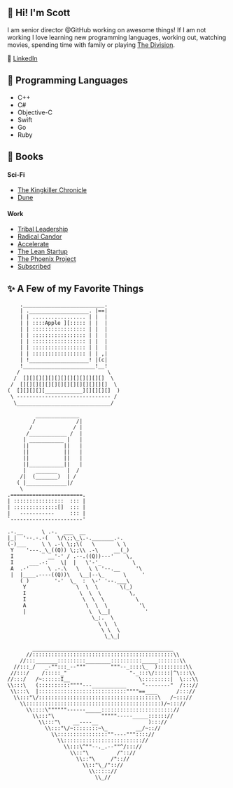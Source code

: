 
## 👋 Hi! I'm Scott
I am senior director @GitHub working on awesome things! If I am not working I love learning new programming languages, working out, watching movies, spending time with family or playing [The Division](https://www.ubisoft.com/en-us/game/the-division).

🏢 [LinkedIn](https://www.linkedin.com/in/scott-densmore-b8a5031a)

## 💖 Programming Languages
* C++
* C#
* Objective-C
* Swift
* Go
* Ruby

## 🌈 Books
#### Sci-Fi
* [The Kingkiller Chronicle](https://en.wikipedia.org/wiki/The_Kingkiller_Chronicle)
* [Dune](https://en.wikipedia.org/wiki/Dune_(franchise))
#### Work
* [Tribal Leadership](https://www.amazon.com/Tribal-Leadership-Leveraging-Thriving-Organization/dp/B002G89SV6/ref=sr_1_4?crid=3V2IYJO9FK89L&dchild=1&keywords=tribal+leadership&qid=1586979937&sprefix=tribal%2Caps%2C205&sr=8-4)
* [Radical Candor](https://www.amazon.com/Tribal-Leadership-Leveraging-Thriving-Organization/dp/B002G89SV6/ref=sr_1_4?crid=3V2IYJO9FK89L&dchild=1&keywords=tribal+leadership&qid=1586979937&sprefix=tribal%2Caps%2C205&sr=8-4)
* [Accelerate](https://www.amazon.com/Accelerate-Software-Performing-Technology-Organizations-ebook/dp/B07B9F83WM/ref=sr_1_1?dchild=1&keywords=Accelerate+bok&qid=1586980357&sr=8-1)
* [The Lean Startup](https://www.amazon.com/Lean-Startup-Entrepreneurs-Continuous-Innovation/dp/0670921602/ref=tmm_pap_swatch_0?_encoding=UTF8&qid=1586980484&sr=8-3)
* [The Phoenix Project](https://www.amazon.com/Phoenix-Project-DevOps-Helping-Business/dp/1942788290)
* [Subscribed](https://www.amazon.com/Subscribed-Subscription-Model-Companys-Future/dp/0241363667/ref=tmm_pap_swatch_0?_encoding=UTF8&qid=1586991728&sr=8-2)


## ✨ A Few of my Favorite Things
    
```
    .__________________________.
    | .___________________. |==|
    | | ................. | |  |
    | | ::::Apple ][::::: | |  |
    | | ::::::::::::::::: | |  |
    | | ::::::::::::::::: | |  |
    | | ::::::::::::::::: | |  |
    | | ::::::::::::::::: | |  |
    | | ::::::::::::::::: | | ,|
    | !___________________! |(c|
    !_______________________!__!
   /                            \
  /  [][][][][][][][][][][][][]  \
 /  [][][][][][][][][][][][][][]  \
(  [][][][][____________][][][][]  )
 \ ------------------------------ /
  \______________________________/
```

```
         ______________
        /             /|
       /             / |
      /____________ /  |
     | ___________ |   |
     ||           ||   |
     ||           ||   |
     ||           ||   |
     ||___________||   |
     |   _______   |  /
    /|  (_______)  | /
   ( |_____________|/
    \
.=======================.
| ::::::::::::::::  ::: |
| ::::::::::::::[]  ::: |
|   -----------     ::: |
`-----------------------'
```

```
.-.__      \ .-.  ___  __
|_|  '--.-.-(   \/\;;\_\.-._______.-.
(-)___     \ \ .-\ \;;\(   \       \ \
 Y    '---._\_((Q)) \;;\\ .-\     __(_)
 I           __'-' / .--.((Q))---'    \,
 I     ___.-:    \|  |   \'-'_          \
 A  .-'      \ .-.\   \   \ \ '--.__     '\
 |  |____.----((Q))\   \__|--\_      \     '
    ( )        '-'  \_  :  \-' '--.___\
     Y                \  \  \       \(_)
     I                 \  \  \         \,
     I                  \  \  \          \
     A                   \  \  \          '\
     |                    \  \__|           '
                           \_:.  \
                             \ \  \
                              \ \  \
                               \_\_|
```

```
        _____________________________________________
      //:::::::::::::::::::::::::::::::::::::::::::::\\
    //:::_______:::::::::________::::::::::_____:::::::\\
  //:::_/   _-"":::_--"""        """--_::::\_  ):::::::::\\
 //:::/    /:::::_"                    "-_:::\/:::::|^\:::\\
//:::/   /~::::::I__                      \:::::::::|  \:::\\
\\:::\   (::::::::::""""---___________     "--------"  /::://
 \\:::\  |::::::::::::::::::::::::::::""""==____      /::://
  \\:::"\/::::::::::::::::::::::::::::::::::::::\   /~::://
    \\:::::::::::::::::::::::::::::::::::::::::::)/~::://
      \\::::\""""""------_____::::::::::::::::::::::://
        \\:::"\               """""-----_____:::::://
          \\:::"\    __----__                )::://
            \\:::"\/~::::::::~\_         __/~:://
              \\::::::::::::::::""----""":::://
                \\::::::::::::::::::::::::://
                  \\:::\^""--._.--""^/::://
                    \\::"\         /":://
                      \\::"\     /":://
                        \\::"\_/":://
                          \\::::://
                            \\_//
```
